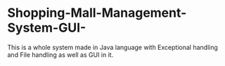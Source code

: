 # Shopping-Mall-Management-System-GUI-
This is a whole system made in Java language with Exceptional handling and File handling as well as GUI in it. 
